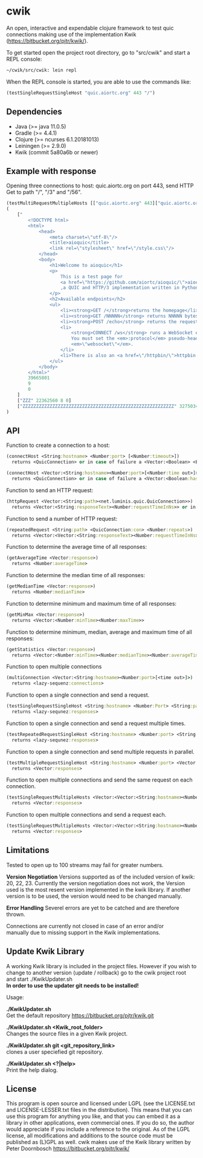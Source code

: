 # cwik

An open, interactive and expendable clojure framework to test quic connections making use of the implementation Kwik (https://bitbucket.org/pjtr/kwik/).

To get started open the project root directory, go to "src/cwik" and start a REPL console:

```bash
~/cwik/src/cwik: lein repl
```

When the REPL console is started, you are able to use the commands like:

```clojure
(testSingleRequestSingleHost "quic.aiortc.org" 443 "/")
```

## Dependencies

- Java (>= java 11.0.5)
- Gradle (>= 4.4.1)
- Clojure (>= ncurses 6.1.20181013)
- Leiningen (>= 2.9.0) 
- Kwik (commit 5a80a6b or newer)

## Example with response
Opening three connections to host: quic.aiortc.org on port 443, send HTTP Get to path "/", "/3" and "/56".

```clojure
(testMultiRequestMultipleHosts [["quic.aiortc.org" 443]["quic.aiortc.org" 443]["quic.aiortc.org" 443]] ["/" "/3" "/56"])   
(
    ["
        <!DOCTYPE html>
        <html>
            <head>
                <meta charset=\"utf-8\"/>
                <title>aioquic</title>
                <link rel=\"stylesheet\" href=\"/style.css\"/>
            </head>
            <body>
                <h1>Welcome to aioquic</h1>
                <p>
                    This is a test page for
                    <a href=\"https://github.com/aiortc/aioquic/\">aioquic</a>
                    ,a QUIC and HTTP/3 implementation written in Python.
                </p>
                <h2>Available endpoints</h2>
                <ul>
                    <li><strong>GET /</strong>returns the homepage</li>
                    <li><strong>GET /NNNNN</strong> returns NNNNN bytes of plain text</li>
                    <li><strong>POST /echo</strong> returns the request data</li>
                    <li>
                        <strong>CONNECT /ws</strong> runs a WebSocket echo service.
                        You must set the <em>:protocol</em> pseudo-header to
                        <em>\"websocket\"</em>.
                    </li>
                    <li>There is also an <a href=\"/httpbin/\">httpbin instance</a>.</li>
                </ul>
            </body>
        </html>"
        39665801
        9
        0
    ]
    ["ZZZ" 22362560 8 0]
    ["ZZZZZZZZZZZZZZZZZZZZZZZZZZZZZZZZZZZZZZZZZZZZZZZZZZZZZZZZ" 32750340 8 0]
)
```

## API

Function to create a connection to a host:

```clojure
(connectHost <String:hostname> <Number:port> [<Number:timeout>])
  returns <QuicConnection> or in case of failure a <Vector:<Boolean> <ErrorMessage> <GenericMessage>>

(connectHost <Vector:<String:hostname><Number:port>[<Number:time out>]>)
  returns <QuicConnection> or in case of failure a <Vector:<Boolean:hasFailed><String:ErrorMessage><String:GenericMessage>>
```

Function to send an HTTP request:

```clojure
(httpRequest <Vector:<String:path><net.luminis.quic.QuicConnection>>)
  returns <Vector:<String:responseText><Number:requestTimeInNs>> or in case of failure a <String:ErrorMessage>
```

Function to send a number of HTTP request:

```clojure
(repeatedRequest <String:path> <QuicConnection:con> <Number:repeats>)
  returns <Vector:<Vector:<String:responseText><Number:requestTimeInNs>>...>
```
 Function to determine the average time of all responses:
 
```clojure
(getAverageTime <Vector:response>)
  returns <Number:averageTime>
```
 
 Function to determine the median time of all responses:
 
```clojure
(getMedianTime <Vector:response>)
  returns <Number:medianTime>
```
 
 Function to determine minimum and maximum time of all responses:
 
```clojure
(getMinMax <Vector:response>)
  returns <Vector:<Number:minTime><Number:maxTime>>
```
 
 Function to determine minimum, median, average and maximum time of all responses:
 
```clojure
(getStatistics <Vector:response>)
  returns <Vector:<Number:minTime><Number:medianTime><Number:averageTime><Number:maxTime>>
```
  
 Function to open multiple connections
 
```clojure
(multiConnection <Vector:<String:hostname><Number:port>[<time out>]>)
  returns <lazy-sequenz:connections>
```
  
 Function to open a single connection and send a request.
 
```clojure
(testSingleRequestSingleHost <String:hostname> <Number:Port> <String:path> [<Number:timeout>])
  returns <lazy-sequnez:responses>
```
    
 Function to open a single connection and send a request multiple times.
 
```clojure
(testRepeatedRequestSingleHost <String:hostname> <Number:port> <String:path> <Number:repeatCount> [<Number:timeout>])
  returns <lazy-sequnez:responses>
```
    
 Function to open a single connection and send multiple requests in parallel.
 
```clojure
(testMultipleRequestSingleHost <String:hostname> <Number:port> <Vector:<String:path>...> [<Number:timeout>])
  returns <Vector:responses>
```
    
 Function to open multiple connections and send the same request on each connection.
 
```clojure
(testSingleRequestMultipleHosts <Vector:<Vector:<String:hostname><Number:port>[<Number:timeout>]>...> <String:path>)
  returns <Vector:responses>
```
    
 Function to open multiple connections and send a request each.
 
```clojure
(testSingleRequestMultipleHosts <Vector:<Vector:<String:hostname><Number:port>[<Number:timeout>]>...> <Vector:<String:path>...>)
  returns <Vector:responses>
```

## Limitations

Tested to open up to 100 streams may fail for greater numbers.

**Version Negotiation**
Versions supported as of the included version of kwik: 20, 22, 23. Currently the version negotiation does not work, the Version used is the most resent version implemented in the kwik library.
If another version is to be used, the version would need to be changed manually.

**Error Handling**
Severel errors are yet to be catched and are therefore thrown.

Connections are currently not closed in case of an error and/or\
manually due to missing support in the Kwik implementations.

## Update Kwik Library
A working Kwik library is included in the project files. However if you wish to change to another version (update / rollback)
go to the cwik project root and start ./KwikUpdater.sh\
__In order to use the updater git needs to be installed!__

Usage:

__**./KwikUpdater.sh**__\
Get the default repository https://bitbucket.org/pjtr/kwik.git

__**./KwikUpdater.sh <Kwik_root_folder>**__\
Changes the source files in a given Kwik project.

__**./KwikUpdater.sh git <git_repository_link>**__\
clones a user speciefied git repository.

__**./KwikUpdater.sh <?|help>**__\
Print the help dialog.

## License

This program is open source and licensed under LGPL (see the LICENSE.txt and LICENSE-LESSER.txt files in the distribution). This means that you can use this program for anything you like, and that you can embed it as a library in other applications, even commercial ones. If you do so, the author would appreciate if you include a reference to the original.
As of the LGPL license, all modifications and additions to the source code must be published as (L)GPL as well.
cwik makes use of the Kwik library written by Peter Doornbosch https://bitbucket.org/pjtr/kwik/
